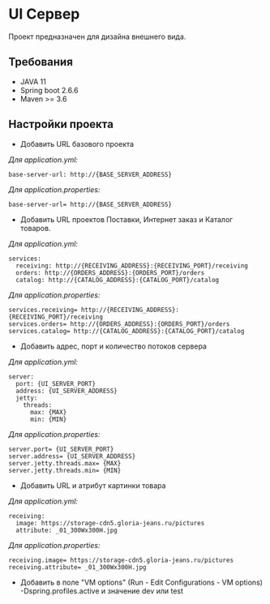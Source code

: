 # UI Сервер

Проект предназначен для дизайна внешнего вида.

## Требования

- JAVA 11
- Spring boot 2.6.6
- Maven >= 3.6

## Настройки проекта

- Добавить URL базового проекта

_Для application.yml:_

```
base-server-url: http://{BASE_SERVER_ADDRESS}
```

_Для application.properties:_

```
base-server-url= http://{BASE_SERVER_ADDRESS}
```

- Добавить URL проектов Поставки, Интернет заказ и Каталог товаров.

_Для application.yml:_

```
services:
  receiving: http://{RECEIVING_ADDRESS}:{RECEIVING_PORT}/receiving
  orders: http://{ORDERS_ADDRESS}:{ORDERS_PORT}/orders
  catalog: http://{CATALOG_ADDRESS}:{CATALOG_PORT}/catalog
```

_Для application.properties:_

```
services.receiving= http://{RECEIVING_ADDRESS}:{RECEIVING_PORT}/receiving
services.orders= http://{ORDERS_ADDRESS}:{ORDERS_PORT}/orders
services.catalog= http://{CATALOG_ADDRESS}:{CATALOG_PORT}/catalog
```

- Добавить адрес, порт и количество потоков сервера

_Для application.yml:_

```
server:
  port: {UI_SERVER_PORT}
  address: {UI_SERVER_ADDRESS}
  jetty:
    threads:
      max: {MAX}
      min: {MIN}
```

_Для application.properties:_

```
server.port= {UI_SERVER_PORT}
server.address= {UI_SERVER_ADDRESS}
server.jetty.threads.max= {MAX}
server.jetty.threads.min= {MIN}
```

- Добавить URL и атрибут картинки товара

_Для application.yml:_

```
receiving:
  image: https://storage-cdn5.gloria-jeans.ru/pictures
  attribute: _01_300Wx300H.jpg
```

_Для application.properties:_

```
receiving.image= https://storage-cdn5.gloria-jeans.ru/pictures
receiving.attribute= _01_300Wx300H.jpg
```
- Добавить в поле "VM options" (Run - Edit Configurations - VM options) -Dspring.profiles.active  и значение dev или test 